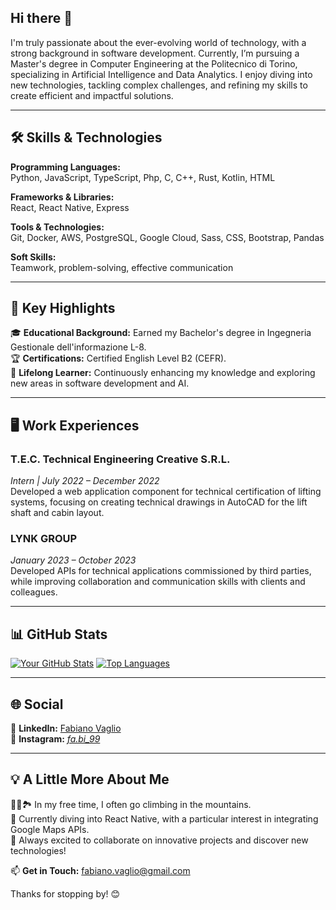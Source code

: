 ## Hi there 👋

I'm truly passionate about the ever-evolving world of technology, with a strong background in software development. Currently, I’m pursuing a Master's degree in Computer Engineering at the Politecnico di Torino, specializing in Artificial Intelligence and Data Analytics. I enjoy diving into new technologies, tackling complex challenges, and refining my skills to create efficient and impactful solutions.

---

## 🛠️ Skills & Technologies  
**Programming Languages:**  
Python, JavaScript, TypeScript, Php, C, C++, Rust, Kotlin, HTML  

**Frameworks & Libraries:**  
React, React Native, Express  

**Tools & Technologies:**  
Git, Docker, AWS, PostgreSQL, Google Cloud, Sass, CSS, Bootstrap, Pandas  

**Soft Skills:**  
Teamwork, problem-solving, effective communication  

---

## 🌟 Key Highlights  
🎓 **Educational Background:** Earned my Bachelor's degree in Ingegneria Gestionale dell'informazione L-8.  
🏆 **Certifications:** Certified English Level B2 (CEFR).  
🌱 **Lifelong Learner:** Continuously enhancing my knowledge and exploring new areas in software development and AI.  

---

## 🖥️ Work Experiences  

### **T.E.C. Technical Engineering Creative S.R.L.**  
*Intern | July 2022 – December 2022*  
Developed a web application component for technical certification of lifting systems, focusing on creating technical drawings in AutoCAD for the lift shaft and cabin layout.  

### **LYNK GROUP**  
*January 2023 – October 2023*  
Developed APIs for technical applications commissioned by third parties, while improving collaboration and communication skills with clients and colleagues.  

---

## 📊 GitHub Stats  
[![Your GitHub Stats](https://github-readme-stats.vercel.app/api?username=VaglioFabiano&show_icons=true&theme=radical&hide_title=true)](https://github.com/VaglioFabiano)
[![Top Languages](https://github-readme-stats.vercel.app/api/top-langs/?username=VaglioFabiano&layout=compact&theme=radical&hide_border=true)](https://github.com/VaglioFabiano)

---

## 🌐 Social  
🔗 **LinkedIn:** [Fabiano Vaglio](https://www.linkedin.com/in/fabiano-vaglio-65149b254/)  
📸 **Instagram:** [_fa.bi_99_](https://www.instagram.com/_fa.bi_99_/) 

---

## 💡 A Little More About Me  
🧗‍♂️🏞️ In my free time, I often go climbing in the mountains.  
🌱 Currently diving into React Native, with a particular interest in integrating Google Maps APIs.  
🚀 Always excited to collaborate on innovative projects and discover new technologies!  

📫 **Get in Touch:** fabiano.vaglio@gmail.com  

Thanks for stopping by! 😊
